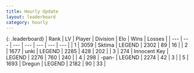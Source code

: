 ```yaml
---
title: Hourly Update
layout: leaderboard
category: hourly
---
```


{: .leaderboard}
| Rank | LV | Player | Division | Elo | Wins | Losses |
| --- | --- | --- | --- | --- | --- | --- |
| <span data-change="0">1</span> | 3059 | <span title="ID: 353063">Sktima</span> | LEGEND | <span data-change="0">2302</span> | <span data-change="0">89</span> | <span data-change="0">16</span> |
| <span data-change="1">2</span> | 1677 | <span title="ID: 692745">unki</span> | LEGEND | <span data-change="4">2285</span> | <span data-change="1">428</span> | <span data-change="0">202</span> |
| <span data-change="-1">3</span> | 274 | <span title="ID: 773025">Innocent Key</span> | LEGEND | <span data-change="-5">2276</span> | <span data-change="2">760</span> | <span data-change="1">240</span> |
| <span data-change="0">4</span> | 298 | <span title="ID: 719486">-pan-</span> | LEGEND | <span data-change="14">2274</span> | <span data-change="2">42</span> | <span data-change="0">3</span> |
| <span data-change="0">5</span> | 1693 | <span title="ID: 337810">Dregun</span> | LEGEND | <span data-change="0">2182</span> | <span data-change="0">90</span> | <span data-change="0">33</span> |